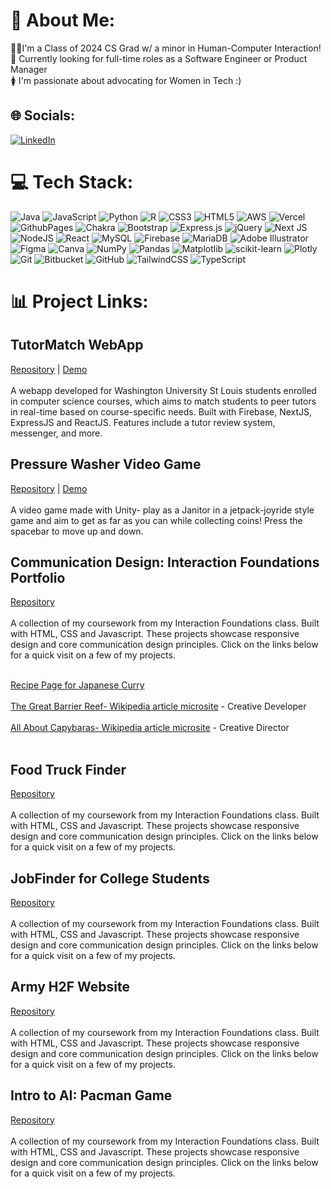 # 💫 About Me:
👩‍🎓I'm a Class of 2024 CS Grad w/ a minor in Human-Computer Interaction!<br>👀 Currently looking for full-time roles as a Software Engineer or Product Manager<br>🚺 I'm passionate about advocating for Women in Tech :) <br>


## 🌐 Socials:
[![LinkedIn](https://img.shields.io/badge/LinkedIn-%230077B5.svg?logo=linkedin&logoColor=white)](https://linkedin.com/in/victoria-cheung-4b4b62230) 

# 💻 Tech Stack:
![Java](https://img.shields.io/badge/java-%23ED8B00.svg?style=for-the-badge&logo=openjdk&logoColor=white) ![JavaScript](https://img.shields.io/badge/javascript-%23323330.svg?style=for-the-badge&logo=javascript&logoColor=%23F7DF1E) ![Python](https://img.shields.io/badge/python-3670A0?style=for-the-badge&logo=python&logoColor=ffdd54) ![R](https://img.shields.io/badge/r-%23276DC3.svg?style=for-the-badge&logo=r&logoColor=white) ![CSS3](https://img.shields.io/badge/css3-%231572B6.svg?style=for-the-badge&logo=css3&logoColor=white) ![HTML5](https://img.shields.io/badge/html5-%23E34F26.svg?style=for-the-badge&logo=html5&logoColor=white) ![AWS](https://img.shields.io/badge/AWS-%23FF9900.svg?style=for-the-badge&logo=amazon-aws&logoColor=white) ![Vercel](https://img.shields.io/badge/vercel-%23000000.svg?style=for-the-badge&logo=vercel&logoColor=white) ![GithubPages](https://img.shields.io/badge/github%20pages-121013?style=for-the-badge&logo=github&logoColor=white) ![Chakra](https://img.shields.io/badge/chakra-%234ED1C5.svg?style=for-the-badge&logo=chakraui&logoColor=white) ![Bootstrap](https://img.shields.io/badge/bootstrap-%238511FA.svg?style=for-the-badge&logo=bootstrap&logoColor=white) ![Express.js](https://img.shields.io/badge/express.js-%23404d59.svg?style=for-the-badge&logo=express&logoColor=%2361DAFB) ![jQuery](https://img.shields.io/badge/jquery-%230769AD.svg?style=for-the-badge&logo=jquery&logoColor=white) ![Next JS](https://img.shields.io/badge/Next-black?style=for-the-badge&logo=next.js&logoColor=white) ![NodeJS](https://img.shields.io/badge/node.js-6DA55F?style=for-the-badge&logo=node.js&logoColor=white) ![React](https://img.shields.io/badge/react-%2320232a.svg?style=for-the-badge&logo=react&logoColor=%2361DAFB) ![MySQL](https://img.shields.io/badge/mysql-4479A1.svg?style=for-the-badge&logo=mysql&logoColor=white) ![Firebase](https://img.shields.io/badge/firebase-a08021?style=for-the-badge&logo=firebase&logoColor=ffcd34) ![MariaDB](https://img.shields.io/badge/MariaDB-003545?style=for-the-badge&logo=mariadb&logoColor=white) ![Adobe Illustrator](https://img.shields.io/badge/adobe%20illustrator-%23FF9A00.svg?style=for-the-badge&logo=adobe%20illustrator&logoColor=white) ![Figma](https://img.shields.io/badge/figma-%23F24E1E.svg?style=for-the-badge&logo=figma&logoColor=white) ![Canva](https://img.shields.io/badge/Canva-%2300C4CC.svg?style=for-the-badge&logo=Canva&logoColor=white) ![NumPy](https://img.shields.io/badge/numpy-%23013243.svg?style=for-the-badge&logo=numpy&logoColor=white) ![Pandas](https://img.shields.io/badge/pandas-%23150458.svg?style=for-the-badge&logo=pandas&logoColor=white) ![Matplotlib](https://img.shields.io/badge/Matplotlib-%23ffffff.svg?style=for-the-badge&logo=Matplotlib&logoColor=black) ![scikit-learn](https://img.shields.io/badge/scikit--learn-%23F7931E.svg?style=for-the-badge&logo=scikit-learn&logoColor=white) ![Plotly](https://img.shields.io/badge/Plotly-%233F4F75.svg?style=for-the-badge&logo=plotly&logoColor=white) ![Git](https://img.shields.io/badge/git-%23F05033.svg?style=for-the-badge&logo=git&logoColor=white) ![Bitbucket](https://img.shields.io/badge/bitbucket-%230047B3.svg?style=for-the-badge&logo=bitbucket&logoColor=white) ![GitHub](https://img.shields.io/badge/github-%23121011.svg?style=for-the-badge&logo=github&logoColor=white) ![TailwindCSS](https://img.shields.io/badge/tailwindcss-%2338B2AC.svg?style=for-the-badge&logo=tailwind-css&logoColor=white) ![TypeScript](https://img.shields.io/badge/typescript-%23007ACC.svg?style=for-the-badge&logo=typescript&logoColor=white)
# 📊 Project Links:

## TutorMatch WebApp
[Repository](https://github.com/clarad8/437New) | [Demo](https://437-new-nl62.vercel.app/) <br>  <br>
A webapp developed for Washington University St Louis students enrolled in computer science courses, which aims to match students to peer tutors in real-time based on course-specific needs. Built with Firebase, NextJS, ExpressJS and ReactJS. Features include a tutor review system, messenger, and more.

## Pressure Washer Video Game
[Repository](https://github.com/jaywkym/VG_PressureWasher) | [Demo](https://pillkim.itch.io/pressurewash) <br>  <br>
A video game made with Unity- play as a Janitor in a jetpack-joyride style game and aim to get as far as you can while collecting coins! Press the spacebar to move up and down.

## Communication Design: Interaction Foundations Portfolio 
[Repository](https://github.com/victoriacheungwustl/ifspring2024)  <br>  <br>
A collection of my coursework from my Interaction Foundations class. Built with HTML, CSS and Javascript.  These projects showcase responsive design and core communication design principles. Click on the links below for a quick visit on a few of my projects. <br>  <br>

[Recipe Page for Japanese Curry](https://victoriacheungwustl.github.io/ifspring2024/recipe/complete/index.html)  <br>  <br>
[The Great Barrier Reef- Wikipedia article microsite](https://victoriacheungwustl.github.io/ifspring2024/recipe/complete/index.html) - Creative Developer <br>  <br>
[All About Capybaras- Wikipedia article microsite](https://freyaqin.github.io/ifspring2024/microsite/final/index.html) - Creative Director <br>  <br>


## Food Truck Finder
[Repository](https://github.com/victoriacheungwustl/ifspring2024)  <br>  <br>
A collection of my coursework from my Interaction Foundations class. Built with HTML, CSS and Javascript.  These projects showcase responsive design and core communication design principles. Click on the links below for a quick visit on a few of my projects. 

## JobFinder for College Students
[Repository](https://github.com/victoriacheungwustl/ifspring2024)  <br>  <br>
A collection of my coursework from my Interaction Foundations class. Built with HTML, CSS and Javascript.  These projects showcase responsive design and core communication design principles. Click on the links below for a quick visit on a few of my projects. 

## Army H2F Website
[Repository](https://github.com/victoriacheungwustl/ifspring2024)  <br>  <br>
A collection of my coursework from my Interaction Foundations class. Built with HTML, CSS and Javascript.  These projects showcase responsive design and core communication design principles. Click on the links below for a quick visit on a few of my projects. 

## Intro to AI: Pacman Game
[Repository](https://github.com/victoriacheungwustl/ifspring2024)  <br>  <br>
A collection of my coursework from my Interaction Foundations class. Built with HTML, CSS and Javascript.  These projects showcase responsive design and core communication design principles. Click on the links below for a quick visit on a few of my projects. 

<!-- Proudly created with GPRM ( https://gprm.itsvg.in ) -->

<!---
victoriacheungwustl/victoriacheungwustl is a ✨ special ✨ repository because its `README.md` (this file) appears on your GitHub profile.
You can click the Preview link to take a look at your changes.
--->
